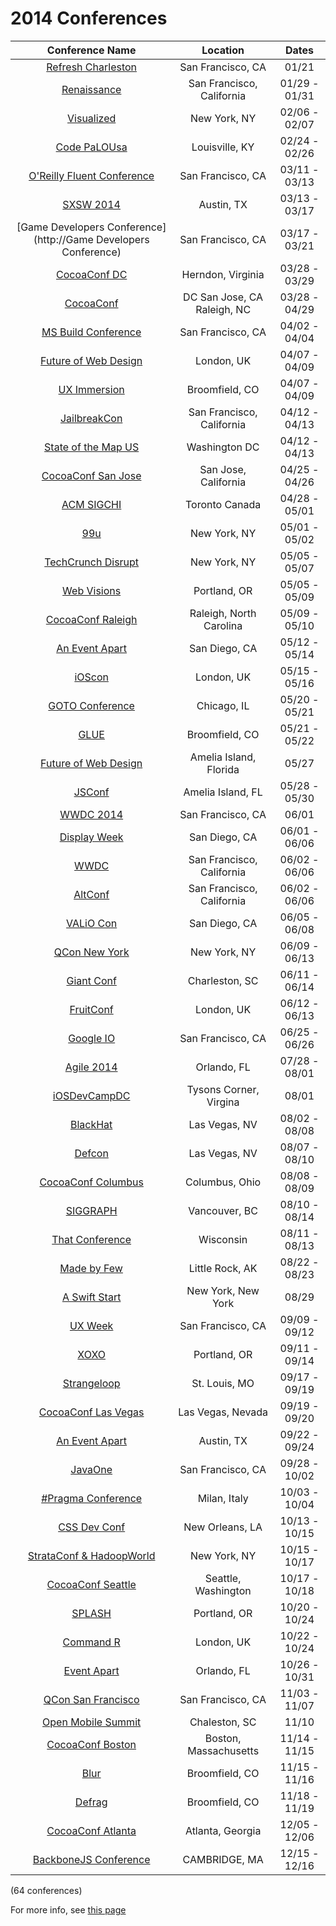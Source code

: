 2014 Conferences
=====================

| Conference Name                                                                                   | Location                    | Dates             | 
| :--:                                                                                              | :--:                        | :--:              | 
| [Refresh Charleston](http://refreshcharleston.com/)                                               | San Francisco, CA           | 01/21             | 
| [Renaissance](http://renaissance.io/2014)                                                         | San Francisco, California   | 01/29 - 01/31     | 
| [Visualized](http://visualized.com/2014/)                                                         | New York, NY                | 02/06 - 02/07     | 
| [Code PaLOUsa](http://www.codepalousa.com)                                                        | Louisville, KY              | 02/24 - 02/26     | 
| [O'Reilly Fluent Conference](http://fluentconf.com/)                                              | San Francisco, CA           | 03/11 - 03/13     | 
| [SXSW 2014](http://sxsw.com/)                                                                     | Austin, TX                  | 03/13 - 03/17     | 
| [Game Developers Conference](http://Game Developers Conference)                                   | San Francisco, CA           | 03/17 - 03/21     | 
| [CocoaConf DC](http://cocoaconf.com/dc-2014/home)                                                 | Herndon, Virginia           | 03/28 - 03/29     | 
| [CocoaConf](http://cocoaconf.com/)                                                                | DC San Jose, CA Raleigh, NC | 03/28 - 04/29     | 
| [MS Build Conference](null)                                                                       | San Francisco, CA           | 04/02 - 04/04     | 
| [Future of Web Design](https://futureofwebdesign.com/london-2014/)                                | London, UK                  | 04/07 - 04/09     | 
| [UX Immersion](http://www.uie.com/events/ux_immersion/2013/)                                      | Broomfield, CO              | 04/07 - 04/09     | 
| [JailbreakCon](http://www.jailbreakcon.com/)                                                      | San Francisco, California   | 04/12 - 04/13     | 
| [State of the Map US](http://stateofthemap.us/)                                                   | Washington DC               | 04/12 - 04/13     | 
| [CocoaConf San Jose](http://cocoaconf.com/sanjose-2014/home)                                      | San Jose, California        | 04/25 - 04/26     | 
| [ACM SIGCHI](http://chi2014.acm.org/)                                                             | Toronto Canada              | 04/28 - 05/01     | 
| [99u](http://conference.99u.com/)                                                                 | New York, NY                | 05/01 - 05/02     | 
| [TechCrunch Disrupt](http://techcrunch.com/events/disrupt-ny-2014/event-home/)                    | New York, NY                | 05/05 - 05/07     | 
| [Web Visions](http://www.webvisionsevent.com/portland/)                                           | Portland, OR                | 05/05 - 05/09     | 
| [CocoaConf Raleigh](http://cocoaconf.com/raleigh-2014/home)                                       | Raleigh, North Carolina     | 05/09 - 05/10     | 
| [An Event Apart](null)                                                                            | San Diego, CA               | 05/12 - 05/14     | 
| [iOScon](https://skillsmatter.com/conferences/1984-ios-exchange-2014)                             | London, UK                  | 05/15 - 05/16     | 
| [GOTO Conference](http://gotocon.com/chicago-2014)                                                | Chicago, IL                 | 05/20 - 05/21     | 
| [GLUE](http://gluecon.com/)                                                                       | Broomfield, CO              | 05/21 - 05/22     | 
| [Future of Web Design](http://2014.cssconf.com/)                                                  | Amelia Island, Florida      | 05/27             | 
| [JSConf](http://2014.jsconf.us/)                                                                  | Amelia Island, FL           | 05/28 - 05/30     | 
| [WWDC 2014](https://developer.apple.com/wwdc/)                                                    | San Francisco, CA           | 06/01             | 
| [Display Week](http://displayweek.org/)                                                           | San Diego, CA               | 06/01 - 06/06     | 
| [WWDC](https://developer.apple.com/wwdc/)                                                         | San Francisco, California   | 06/02 - 06/06     | 
| [AltConf](http://www.altconf.com/)                                                                | San Francisco, California   | 06/02 - 06/06     | 
| [VALiO Con](http://valiocon.com/)                                                                 | San Diego, CA               | 06/05 - 06/08     | 
| [QCon New York](http://qconnewyork.com/)                                                          | New York, NY                | 06/09 - 06/13     | 
| [Giant Conf](http://giantconf.com/)                                                               | Charleston, SC              | 06/11 - 06/14     | 
| [FruitConf](http://fruitconf.co/)                                                                 | London, UK                  | 06/12 - 06/13     | 
| [Google IO](https://plus.google.com/+SundarPichai/posts/hVVvM5MJU3d)                              | San Francisco, CA           | 06/25 - 06/26     | 
| [Agile 2014](http://agile2014.agilealliance.org/)                                                 | Orlando, FL                 | 07/28 - 08/01     | 
| [iOSDevCampDC](http://iosdevcampdc.com/)                                                          | Tysons Corner, Virgina      | 08/01             | 
| [BlackHat](http://www.blackhat.com/us-14/)                                                        | Las Vegas, NV               | 08/02 - 08/08     | 
| [Defcon](https://www.defcon.org/index.html)                                                       | Las Vegas, NV               | 08/07 - 08/10     | 
| [CocoaConf Columbus](http://cocoaconf.com/columbus-2014/home)                                     | Columbus, Ohio              | 08/08 - 08/09     | 
| [SIGGRAPH](http://s2014.siggraph.org/)                                                            | Vancouver, BC               | 08/10 - 08/14     | 
| [That Conference](http://www.thatconference.com/)                                                 | Wisconsin                   | 08/11 - 08/13     | 
| [Made by Few](http://www.madebyfew.com/)                                                          | Little Rock, AK             | 08/22 - 08/23     | 
| [A Swift Start](http://aswiftstart.com/)                                                          | New York, New York          | 08/29             | 
| [UX Week](http://uxweek.com/)                                                                     | San Francisco, CA           | 09/09 - 09/12     | 
| [XOXO](http://2014.xoxofest.com/)                                                                 | Portland, OR                | 09/11 - 09/14     | 
| [Strangeloop](https://thestrangeloop.com/)                                                        | St. Louis, MO               | 09/17 - 09/19     | 
| [CocoaConf Las Vegas](http://cocoaconf.com/lasvegas-2014/home)                                    | Las Vegas, Nevada           | 09/19 - 09/20     | 
| [An Event Apart](http://aneventapart.com/event/austin-2014)                                       | Austin, TX                  | 09/22 - 09/24     | 
| [JavaOne](http://www.oracle.com/javaone/index.html)                                               | San Francisco, CA           | 09/28 - 10/02     | 
| [#Pragma Conference](http://pragmamark.org/eventi/pragma-conference-2014/)                        | Milan, Italy                | 10/03 - 10/04     | 
| [CSS Dev Conf](http://2014.cssdevconf.com/)                                                       | New Orleans, LA             | 10/13 - 10/15     | 
| [StrataConf & HadoopWorld](http://strataconf.com/)                                                | New York, NY                | 10/15 - 10/17     | 
| [CocoaConf Seattle](http://cocoaconf.com/seattle-2014/home)                                       | Seattle, Washington         | 10/17 - 10/18     | 
| [SPLASH](http://splashcon.org/)                                                                   | Portland, OR                | 10/20 - 10/24     | 
| [Command R](http://cmdrconf.com)                                                                  | London, UK                  | 10/22 - 10/24     | 
| [Event Apart](http://aneventapart.com/event/orlando-2014)                                         | Orlando, FL                 | 10/26 - 10/31     | 
| [QCon San Francisco](http://qconsf.com/)                                                          | San Francisco, CA           | 11/03 - 11/07     | 
| [Open Mobile Summit](http://www.openmobilemedia.com/san-francisco/index.php)                      | Chaleston, SC               | 11/10             | 
| [CocoaConf Boston](http://cocoaconf.com/boston-2014/home)                                         | Boston, Massachusetts       | 11/14 - 11/15     | 
| [Blur](http://www.blurcon.com/2012/)                                                              | Broomfield, CO              | 11/15 - 11/16     | 
| [Defrag](http://www.defragcon.com/)                                                               | Broomfield, CO              | 11/18 - 11/19     | 
| [CocoaConf Atlanta](http://cocoaconf.com/atlanta-2014/home)                                       | Atlanta, Georgia            | 12/05 - 12/06     | 
| [BackboneJS Conference](http://backboneconf.com/)                                                 | CAMBRIDGE, MA               | 12/15 - 12/16     | 

(64 conferences)

For more info, see [this page](https://github.com/minhongrails/events)